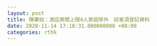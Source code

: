 ```yaml
---
layout: post
title: 陳肇始：酒店房間上限4人家庭除外　訪客須登記資料
date: 2020-11-14 17:18:31.000000000 +08:00
categories: rthk
---
```



